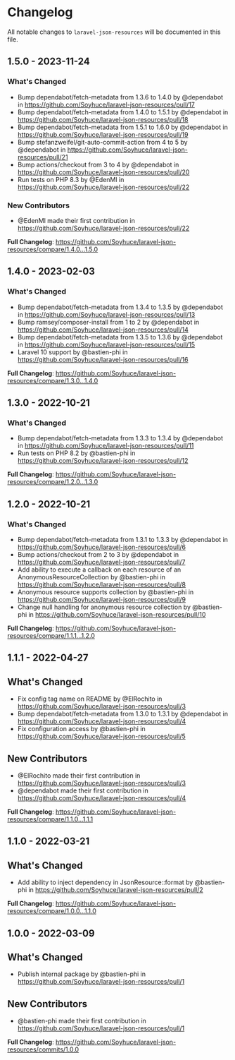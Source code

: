 # Changelog

All notable changes to `laravel-json-resources` will be documented in this file.

## 1.5.0 - 2023-11-24

### What's Changed

- Bump dependabot/fetch-metadata from 1.3.6 to 1.4.0 by @dependabot in https://github.com/Soyhuce/laravel-json-resources/pull/17
- Bump dependabot/fetch-metadata from 1.4.0 to 1.5.1 by @dependabot in https://github.com/Soyhuce/laravel-json-resources/pull/18
- Bump dependabot/fetch-metadata from 1.5.1 to 1.6.0 by @dependabot in https://github.com/Soyhuce/laravel-json-resources/pull/19
- Bump stefanzweifel/git-auto-commit-action from 4 to 5 by @dependabot in https://github.com/Soyhuce/laravel-json-resources/pull/21
- Bump actions/checkout from 3 to 4 by @dependabot in https://github.com/Soyhuce/laravel-json-resources/pull/20
- Run tests on PHP 8.3 by @EdenMl in https://github.com/Soyhuce/laravel-json-resources/pull/22

### New Contributors

- @EdenMl made their first contribution in https://github.com/Soyhuce/laravel-json-resources/pull/22

**Full Changelog**: https://github.com/Soyhuce/laravel-json-resources/compare/1.4.0...1.5.0

## 1.4.0 - 2023-02-03

### What's Changed

- Bump dependabot/fetch-metadata from 1.3.4 to 1.3.5 by @dependabot in https://github.com/Soyhuce/laravel-json-resources/pull/13
- Bump ramsey/composer-install from 1 to 2 by @dependabot in https://github.com/Soyhuce/laravel-json-resources/pull/14
- Bump dependabot/fetch-metadata from 1.3.5 to 1.3.6 by @dependabot in https://github.com/Soyhuce/laravel-json-resources/pull/15
- Laravel 10 support by @bastien-phi in https://github.com/Soyhuce/laravel-json-resources/pull/16

**Full Changelog**: https://github.com/Soyhuce/laravel-json-resources/compare/1.3.0...1.4.0

## 1.3.0 - 2022-10-21

### What's Changed

- Bump dependabot/fetch-metadata from 1.3.3 to 1.3.4 by @dependabot in https://github.com/Soyhuce/laravel-json-resources/pull/11
- Run tests on PHP 8.2 by @bastien-phi in https://github.com/Soyhuce/laravel-json-resources/pull/12

**Full Changelog**: https://github.com/Soyhuce/laravel-json-resources/compare/1.2.0...1.3.0

## 1.2.0 - 2022-10-21

### What's Changed

- Bump dependabot/fetch-metadata from 1.3.1 to 1.3.3 by @dependabot in https://github.com/Soyhuce/laravel-json-resources/pull/6
- Bump actions/checkout from 2 to 3 by @dependabot in https://github.com/Soyhuce/laravel-json-resources/pull/7
- Add ability to execute a callback on each resource of an AnonymousResourceCollection by @bastien-phi in https://github.com/Soyhuce/laravel-json-resources/pull/8
- Anonymous resource supports collection by @bastien-phi in https://github.com/Soyhuce/laravel-json-resources/pull/9
- Change null handling for anonymous resource collection by @bastien-phi in https://github.com/Soyhuce/laravel-json-resources/pull/10

**Full Changelog**: https://github.com/Soyhuce/laravel-json-resources/compare/1.1.1...1.2.0

## 1.1.1 - 2022-04-27

## What's Changed

- Fix config tag name on README by @ElRochito in https://github.com/Soyhuce/laravel-json-resources/pull/3
- Bump dependabot/fetch-metadata from 1.3.0 to 1.3.1 by @dependabot in https://github.com/Soyhuce/laravel-json-resources/pull/4
- Fix configuration access by @bastien-phi in https://github.com/Soyhuce/laravel-json-resources/pull/5

## New Contributors

- @ElRochito made their first contribution in https://github.com/Soyhuce/laravel-json-resources/pull/3
- @dependabot made their first contribution in https://github.com/Soyhuce/laravel-json-resources/pull/4

**Full Changelog**: https://github.com/Soyhuce/laravel-json-resources/compare/1.1.0...1.1.1

## 1.1.0 - 2022-03-21

## What's Changed

- Add ability to inject dependency in JsonResource::format by @bastien-phi in https://github.com/Soyhuce/laravel-json-resources/pull/2

**Full Changelog**: https://github.com/Soyhuce/laravel-json-resources/compare/1.0.0...1.1.0

## 1.0.0 - 2022-03-09

## What's Changed

- Publish internal package by @bastien-phi in https://github.com/Soyhuce/laravel-json-resources/pull/1

## New Contributors

- @bastien-phi made their first contribution in https://github.com/Soyhuce/laravel-json-resources/pull/1

**Full Changelog**: https://github.com/Soyhuce/laravel-json-resources/commits/1.0.0
